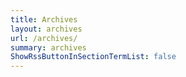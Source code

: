 ```yaml
---
title: Archives
layout: archives
url: /archives/
summary: archives
ShowRssButtonInSectionTermList: false
---
```


